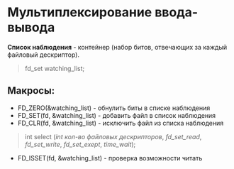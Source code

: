 # Мультиплексирование ввода-вывода

**Список наблюдения** - контейнер (набор битов, отвечающих за каждый файловый дескриптор).
> fd_set watching_list;

## Макросы:
+ FD_ZERO(&watching_list) - обнулить биты в списке наблюдения
+ FD_SET(fd, &watching_list) - добавить файл в список наблюдения
+ FD_CLR(fd, &watching_list) - исключить файл из списка наблюдения

>int select (*int кол-во файловых дескрипторов*, *fd_set_read*, *fd_set_write*, *fd_set_exept*, *time_wait*);

+ FD_ISSET(fd, &watching_list) - проверка возможности читать
